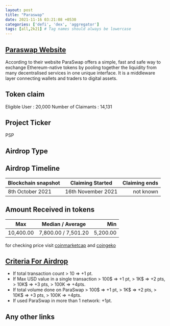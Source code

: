 ```yaml
---
layout: post
title: "Paraswap"
date: 2021-11-16 03:21:08 +0530
categories: ['defi', 'dex', 'aggregator']
tags: [all,2k21] # Tag names should always be lowercase
---
```





## [Paraswap Website](https://www.paraswap.io/)

According to their website ParaSwap offers a simple, fast and safe way to exchange Ethereum-native tokens by pooling together the liquidity from many decentralised services in one unique interface. It is a middleware layer connecting wallets and traders to digital assets.

## Token claim

Eligible User : 20,000
Number of Claimants : 14,131

## Project Ticker

PSP

## Airdrop Type

## Airdrop Timeline

| Blockchain snapshot     | Claiming Started           | Claiming ends    |
| ----------------------- |:--------------------------:| ----------------:|
|   8th October 2021      |     16th November 2021     |   not known      |

## Amount Received in tokens  

| Max        |    Median / Average  |       Min    |
| ---------- |:--------------------:| ------------:|
|  10,400.00 | 7,800.00 / 7,501.20  |  5,200.00    |

for checking price visit [coinmarketcap](https://coinmarketcap.com/currencies/paraswap) and [coingeko](https://www.coingecko.com/en/coins/paraswap)

## [Criteria For Airdrop](https://medium.com/paraswap/whats-an-active-user-clarifying-psp-token-distribution-filtering-logic-81df6096d410)

* If total transaction count > 10 => +1 pt.
* If Max USD value in a single transaction > 100$ => +1 pt, > 1K$ => +2 pts, > 10K$ => +3 pts, > 100K => +4pts.
* If total volume done on ParaSwap > 100$ => +1 pt, > 1K$ => +2 pts, > 10K$ => +3 pts, > 100K => +4pts.
* If used ParaSwap in more than 1 network: +1pt.

## Any other links
